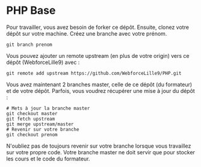 # PHP Base

Pour travailler, vous avez besoin de forker ce dépôt.
Ensuite, clonez votre dépôt sur votre machine.
Créez une branche avec votre prénom.

```
git branch prenom
```

Vous pouvez ajouter un remote upstream (en plus de votre origin) vers ce dépôt (WebforceLille9) avec :

```
git remote add upstream https://github.com/WebforceLille9/PHP.git
```

Vous avez maintenant 2 branches master, celle de ce dépôt (du formateur) et de votre dépôt.
Parfois, vous voudrez récupérer une mise à jour du dépôt :

```
# Mets à jour la branche master
git checkout master
git fetch upstream
git merge upstream/master
# Revenir sur votre branche
git checkout prenom
```

N'oubliez pas de toujours revenir sur votre branche lorsque vous travaillez sur votre propre code. Votre branche master ne doit servir que pour stocker les cours et le code du formateur.
